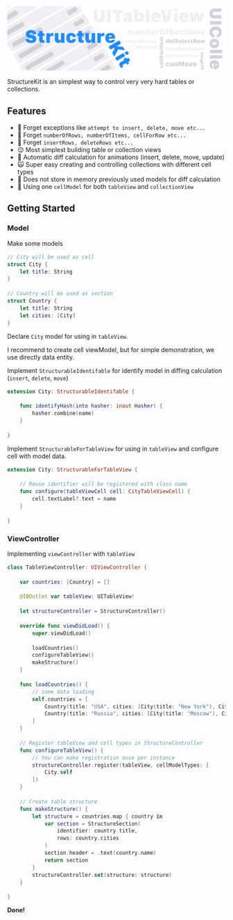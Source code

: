 ![StructureKit: Perfect Table/Collection Building](structurekit.png)

StructureKit is an simplest way to control very very hard tables or collections.

## Features

- 🙉 Forget exceptions like `attempt to insert, delete, move etc...`
- 🙊 Forget `numberOfRows, numberOfItems, cellForRow etc...`
- 🙈 Forget `insertRows, deleteRows etc...`
- 😌 Most simplest building table or collection views
- 🤩 Automatic diff calculation for animations (insert, delete, move, update)
- 🙀 Super easy creating and controlling collections with different cell types
- 🤨 Does not store in memory previously used models for diff calculation
- 🤗 Using one `cellModel` for both `tableView` and `collectionView`

## Getting Started

### Model

Make some models

```swift
// City will be used as cell
struct City {
	let title: String
}

// Country will be used as section
struct Country {
	let title: String
	let cities: [City]
}
```

Declare `City` model for using in `tableView`.

I recommend to create cell viewModel, but for simple demonstration, we use directly data entity.

Implement `StructurableIdentifable` for identify model in diffing calculation (`insert`, `delete`, `move`)

```swift
extension City: StructurableIdentifable {
    
    func identifyHash(into hasher: inout Hasher) {
        hasher.combine(name)
    }
    
}
```
Implement `StructurableForTableView` for using in `tableView` and configure cell with model data. 

```swift
extension City: StructurableForTableView {
    
    // Reuse identifier will be registered with class name
    func configure(tableViewCell cell: CityTableViewCell) {
        cell.textLabel?.text = name
    }
    
}
```
### ViewController

Implementing `viewController` with `tableView`

```swift
class TableViewController: UIViewController {

	var countries: [Country] = []

    @IBOutlet var tableView: UITableView!
    
    let structureController = StructureController()
    
    override func viewDidLoad() {
        super.viewDidLoad()

        loadCountries()
        configureTableView()
        makeStructure()
    }
    
    func loadCountries() {
        // some data loading
        self.countries = [
        	Country(title: "USA", cities: [City(title: "New York"), City(title: "Los Angeles"), City(title: "Cupertino")]),
        	Country(title: "Russia", cities: [City(title: "Moscow"), City(title: "Rostov-on-Don"), City(title: "Yeysk")])
        ]
    }
    
    // Register tableView and cell types in StructureController
    func configureTableView() {
    	// You can make registration once per instance
        structureController.register(tableView, cellModelTypes: [
            City.self
        ])
    }
    
    // Create table structure
    func makeStructure() {
        let structure = countries.map { country in
            var section = StructureSection(
                identifier: country.title,
                rows: country.cities
            )
            section.header = .text(country.name)
            return section
        }
        structureController.set(structure: structure)
    }
    
}

```
**Done!**
